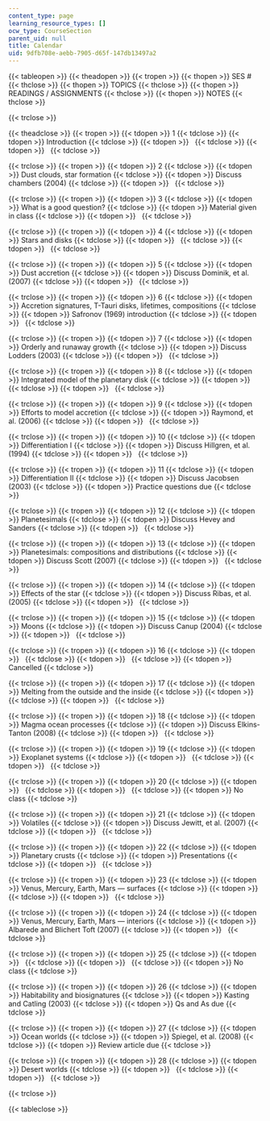 ```yaml
---
content_type: page
learning_resource_types: []
ocw_type: CourseSection
parent_uid: null
title: Calendar
uid: 9dfb708e-aebb-7905-d65f-147db13497a2
---
```


{{< tableopen >}}
{{< theadopen >}}
{{< tropen >}}
{{< thopen >}}
SES #
{{< thclose >}}
{{< thopen >}}
TOPICS
{{< thclose >}}
{{< thopen >}}
READINGS / ASSIGNMENTS
{{< thclose >}}
{{< thopen >}}
NOTES
{{< thclose >}}

{{< trclose >}}

{{< theadclose >}}
{{< tropen >}}
{{< tdopen >}}
1
{{< tdclose >}}
{{< tdopen >}}
Introduction
{{< tdclose >}}
{{< tdopen >}}
 
{{< tdclose >}}
{{< tdopen >}}
 
{{< tdclose >}}

{{< trclose >}}
{{< tropen >}}
{{< tdopen >}}
2
{{< tdclose >}}
{{< tdopen >}}
Dust clouds, star formation
{{< tdclose >}}
{{< tdopen >}}
Discuss chambers (2004)
{{< tdclose >}}
{{< tdopen >}}
 
{{< tdclose >}}

{{< trclose >}}
{{< tropen >}}
{{< tdopen >}}
3
{{< tdclose >}}
{{< tdopen >}}
What is a good question?
{{< tdclose >}}
{{< tdopen >}}
Material given in class
{{< tdclose >}}
{{< tdopen >}}
 
{{< tdclose >}}

{{< trclose >}}
{{< tropen >}}
{{< tdopen >}}
4
{{< tdclose >}}
{{< tdopen >}}
Stars and disks
{{< tdclose >}}
{{< tdopen >}}
 
{{< tdclose >}}
{{< tdopen >}}
 
{{< tdclose >}}

{{< trclose >}}
{{< tropen >}}
{{< tdopen >}}
5
{{< tdclose >}}
{{< tdopen >}}
Dust accretion
{{< tdclose >}}
{{< tdopen >}}
Discuss Dominik, et al. (2007)
{{< tdclose >}}
{{< tdopen >}}
 
{{< tdclose >}}

{{< trclose >}}
{{< tropen >}}
{{< tdopen >}}
6
{{< tdclose >}}
{{< tdopen >}}
Accretion signatures, T-Tauri disks, lifetimes, compositions
{{< tdclose >}}
{{< tdopen >}}
Safronov (1969) introduction
{{< tdclose >}}
{{< tdopen >}}
 
{{< tdclose >}}

{{< trclose >}}
{{< tropen >}}
{{< tdopen >}}
7
{{< tdclose >}}
{{< tdopen >}}
Orderly and runaway growth
{{< tdclose >}}
{{< tdopen >}}
Discuss Lodders (2003)
{{< tdclose >}}
{{< tdopen >}}
 
{{< tdclose >}}

{{< trclose >}}
{{< tropen >}}
{{< tdopen >}}
8
{{< tdclose >}}
{{< tdopen >}}
Integrated model of the planetary disk
{{< tdclose >}}
{{< tdopen >}}
 
{{< tdclose >}}
{{< tdopen >}}
 
{{< tdclose >}}

{{< trclose >}}
{{< tropen >}}
{{< tdopen >}}
9
{{< tdclose >}}
{{< tdopen >}}
Efforts to model accretion
{{< tdclose >}}
{{< tdopen >}}
Raymond, et al. (2006)
{{< tdclose >}}
{{< tdopen >}}
 
{{< tdclose >}}

{{< trclose >}}
{{< tropen >}}
{{< tdopen >}}
10
{{< tdclose >}}
{{< tdopen >}}
Differentiation I
{{< tdclose >}}
{{< tdopen >}}
Discuss Hillgren, et al. (1994)
{{< tdclose >}}
{{< tdopen >}}
 
{{< tdclose >}}

{{< trclose >}}
{{< tropen >}}
{{< tdopen >}}
11
{{< tdclose >}}
{{< tdopen >}}
Differentiation II
{{< tdclose >}}
{{< tdopen >}}
Discuss Jacobsen (2003)
{{< tdclose >}}
{{< tdopen >}}
Practice questions due
{{< tdclose >}}

{{< trclose >}}
{{< tropen >}}
{{< tdopen >}}
12
{{< tdclose >}}
{{< tdopen >}}
Planetesimals
{{< tdclose >}}
{{< tdopen >}}
Discuss Hevey and Sanders
{{< tdclose >}}
{{< tdopen >}}
 
{{< tdclose >}}

{{< trclose >}}
{{< tropen >}}
{{< tdopen >}}
13
{{< tdclose >}}
{{< tdopen >}}
Planetesimals: compositions and distributions
{{< tdclose >}}
{{< tdopen >}}
Discuss Scott (2007)
{{< tdclose >}}
{{< tdopen >}}
 
{{< tdclose >}}

{{< trclose >}}
{{< tropen >}}
{{< tdopen >}}
14
{{< tdclose >}}
{{< tdopen >}}
Effects of the star
{{< tdclose >}}
{{< tdopen >}}
Discuss Ribas, et al. (2005)
{{< tdclose >}}
{{< tdopen >}}
 
{{< tdclose >}}

{{< trclose >}}
{{< tropen >}}
{{< tdopen >}}
15
{{< tdclose >}}
{{< tdopen >}}
Moons
{{< tdclose >}}
{{< tdopen >}}
Discuss Canup (2004)
{{< tdclose >}}
{{< tdopen >}}
 
{{< tdclose >}}

{{< trclose >}}
{{< tropen >}}
{{< tdopen >}}
16
{{< tdclose >}}
{{< tdopen >}}
 
{{< tdclose >}}
{{< tdopen >}}
 
{{< tdclose >}}
{{< tdopen >}}
Cancelled
{{< tdclose >}}

{{< trclose >}}
{{< tropen >}}
{{< tdopen >}}
17
{{< tdclose >}}
{{< tdopen >}}
Melting from the outside and the inside
{{< tdclose >}}
{{< tdopen >}}
 
{{< tdclose >}}
{{< tdopen >}}
 
{{< tdclose >}}

{{< trclose >}}
{{< tropen >}}
{{< tdopen >}}
18
{{< tdclose >}}
{{< tdopen >}}
Magma ocean processes
{{< tdclose >}}
{{< tdopen >}}
Discuss Elkins-Tanton (2008)
{{< tdclose >}}
{{< tdopen >}}
 
{{< tdclose >}}

{{< trclose >}}
{{< tropen >}}
{{< tdopen >}}
19
{{< tdclose >}}
{{< tdopen >}}
Exoplanet systems
{{< tdclose >}}
{{< tdopen >}}
 
{{< tdclose >}}
{{< tdopen >}}
 
{{< tdclose >}}

{{< trclose >}}
{{< tropen >}}
{{< tdopen >}}
20
{{< tdclose >}}
{{< tdopen >}}
 
{{< tdclose >}}
{{< tdopen >}}
 
{{< tdclose >}}
{{< tdopen >}}
No class
{{< tdclose >}}

{{< trclose >}}
{{< tropen >}}
{{< tdopen >}}
21
{{< tdclose >}}
{{< tdopen >}}
Volatiles
{{< tdclose >}}
{{< tdopen >}}
Discuss Jewitt, et al. (2007)
{{< tdclose >}}
{{< tdopen >}}
 
{{< tdclose >}}

{{< trclose >}}
{{< tropen >}}
{{< tdopen >}}
22
{{< tdclose >}}
{{< tdopen >}}
Planetary crusts
{{< tdclose >}}
{{< tdopen >}}
Presentations
{{< tdclose >}}
{{< tdopen >}}
 
{{< tdclose >}}

{{< trclose >}}
{{< tropen >}}
{{< tdopen >}}
23
{{< tdclose >}}
{{< tdopen >}}
Venus, Mercury, Earth, Mars — surfaces
{{< tdclose >}}
{{< tdopen >}}
 
{{< tdclose >}}
{{< tdopen >}}
 
{{< tdclose >}}

{{< trclose >}}
{{< tropen >}}
{{< tdopen >}}
24
{{< tdclose >}}
{{< tdopen >}}
Venus, Mercury, Earth, Mars — interiors
{{< tdclose >}}
{{< tdopen >}}
Albarede and Blichert Toft (2007)
{{< tdclose >}}
{{< tdopen >}}
 
{{< tdclose >}}

{{< trclose >}}
{{< tropen >}}
{{< tdopen >}}
25
{{< tdclose >}}
{{< tdopen >}}
 
{{< tdclose >}}
{{< tdopen >}}
 
{{< tdclose >}}
{{< tdopen >}}
No class
{{< tdclose >}}

{{< trclose >}}
{{< tropen >}}
{{< tdopen >}}
26
{{< tdclose >}}
{{< tdopen >}}
Habitability and biosignatures
{{< tdclose >}}
{{< tdopen >}}
Kasting and Catling (2003)
{{< tdclose >}}
{{< tdopen >}}
Qs and As due
{{< tdclose >}}

{{< trclose >}}
{{< tropen >}}
{{< tdopen >}}
27
{{< tdclose >}}
{{< tdopen >}}
Ocean worlds
{{< tdclose >}}
{{< tdopen >}}
Spiegel, et al. (2008)
{{< tdclose >}}
{{< tdopen >}}
Review article due
{{< tdclose >}}

{{< trclose >}}
{{< tropen >}}
{{< tdopen >}}
28
{{< tdclose >}}
{{< tdopen >}}
Desert worlds
{{< tdclose >}}
{{< tdopen >}}
 
{{< tdclose >}}
{{< tdopen >}}
 
{{< tdclose >}}

{{< trclose >}}

{{< tableclose >}}